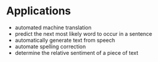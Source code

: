 # Applications
  * automated machine translation
  * predict the next most likely word to occur in a sentence
  * automatically generate text from speech
  * automate spelling correction
  * determine the relative sentiment of a piece of text
